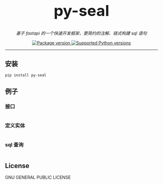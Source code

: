 <p align="center"><h1 style="font-size: 50px" align="center">py-seal</h1></p>
<p align="center">
    <em>基于 fastapi 的一个快速开发框架，更简约的注解、链式构建 sql 语句</em>
</p>
<p align="center">
<a href="https://pypi.org/project/py-seal" target="_blank">
    <img src="https://img.shields.io/pypi/v/py-seal?color=%2334D058&label=pypi%20package" alt="Package version">
</a>
<a href="https://pypi.org/project/py-seal" target="_blank">
    <img src="https://img.shields.io/pypi/pyversions/fastapi.svg?color=%2334D058" alt="Supported Python versions">
</a>
</p>

---
## 安装
```shell
pip install py-seal
```

## 例子
### 接口
```python

```
### 定义实体
```python

```
### sql 查询
```python

```
## License
GNU GENERAL PUBLIC LICENSE
